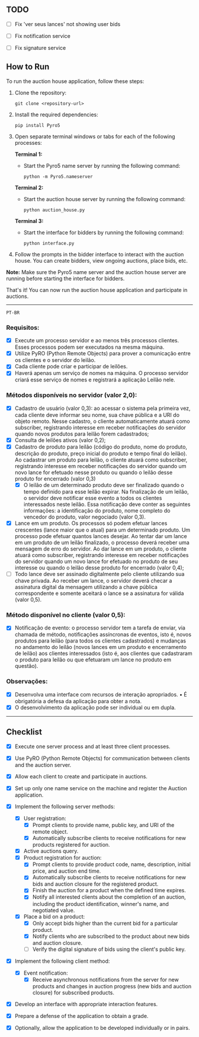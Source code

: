 ## TODO
- [ ] Fix 'ver seus lances' not showing user bids
- [ ] Fix notification service
- [ ] Fix signature service


## How to Run

To run the auction house application, follow these steps:

1. Clone the repository:
   ```
   git clone <repository-url>
   ```

2. Install the required dependencies:
   ```
   pip install Pyro5
   ```

3. Open separate terminal windows or tabs for each of the following processes:

   **Terminal 1:**
   - Start the Pyro5 name server by running the following command:
     ```
     python -m Pyro5.nameserver
     ```

   **Terminal 2:**
   - Start the auction house server by running the following command:
     ```
     python auction_house.py
     ```

   **Terminal 3:**
   - Start the interface for bidders by running the following command:
     ```
     python interface.py
     ```

4. Follow the prompts in the bidder interface to interact with the auction house. You can create bidders, view ongoing auctions, place bids, etc.

**Note:** Make sure the Pyro5 name server and the auction house server are running before starting the interface for bidders.

That's it! You can now run the auction house application and participate in auctions.

***
```PT-BR```

### Requisitos: 
- [x] Execute um processo servidor e ao menos três processos clientes. Esses processos podem ser executados na mesma máquina. 
- [x] Utilize PyRO (Python Remote Objects) para prover a comunicação entre os clientes e o servidor do leilão. 
- [x] Cada cliente pode criar e participar de leilões. 
- [x] Haverá apenas um serviço de nomes na máquina. O processo servidor criará esse serviço de nomes e registrará a aplicação Leilão nele. 

### Métodos disponíveis no servidor (valor 2,0): 
- [x] Cadastro de usuário (valor 0,3): ao acessar o sistema pela primeira vez, cada cliente deve informar seu nome, sua chave pública e a URI do objeto remoto. Nesse cadastro, o cliente automaticamente atuará como subscriber, registrando interesse em receber notificações do servidor quando novos produtos para leilão forem cadastrados; 
- [x] Consulta de leilões ativos (valor 0,2); 
- [x] Cadastro de produto para leilão (código do produto, nome do produto, descrição do produto, preço inicial do produto e tempo final do leilão). Ao cadastrar um produto para leilão, o cliente atuará como subscriber, registrando interesse em receber notificações do servidor quando um novo lance for efetuado nesse produto ou quando o leilão desse produto for encerrado (valor 0,3) 
  - [x]  O leilão de um determinado produto deve ser finalizado quando o tempo definido para esse leilão expirar. Na finalização de um leilão, o servidor deve notificar esse evento a todos os clientes interessados neste leilão. Essa notificação deve conter as seguintes informações: a identificação do produto, nome completo do vencedor do produto, valor negociado (valor 0,3). 
- [x]  Lance em um produto. Os processos só podem efetuar lances crescentes (lance maior que o atual) para um determinado produto. Um processo pode efetuar quantos lances desejar. Ao tentar dar um lance em um produto de um leilão finalizado, o processo deverá receber uma mensagem de erro do servidor. Ao dar lance em um produto, o cliente atuará como subscriber, registrando interesse em receber notificações do servidor quando um novo lance for efetuado no produto de seu interesse ou quando o leilão desse produto for encerrado (valor 0,4); 
- [ ]  Todo lance deve ser assinado digitalmente pelo cliente utilizando sua chave privada. Ao receber um lance, o servidor deverá checar a assinatura digital da mensagem utilizando a chave pública correspondente e somente aceitará o lance se a assinatura for válida (valor 0,5). 

### Método disponível no cliente (valor 0,5): 
- [x]  Notificação de evento: o processo servidor tem a tarefa de enviar, via chamada de método, notificações assíncronas de eventos, isto é, novos produtos para leilão (para todos os clientes cadastrados) e mudanças no andamento do leilão (novos lances em um produto e encerramento de leilão) aos clientes interessados (isto é, aos clientes que cadastraram o produto para leilão ou que efetuaram um lance no produto em questão). 

### Observações: 
- [x]  Desenvolva uma interface com recursos de interação apropriados. • É obrigatória a defesa da aplicação para obter a nota. 
- [x]  O desenvolvimento da aplicação pode ser individual ou em dupla.

***
## Checklist

- [x] Execute one server process and at least three client processes.
- [X] Use PyRO (Python Remote Objects) for communication between clients and the auction server.
- [x] Allow each client to create and participate in auctions.
- [X] Set up only one name service on the machine and register the Auction application.
- [x] Implement the following server methods:
  - [x] User registration:
    - [x] Prompt clients to provide name, public key, and URI of the remote object.
    - [x] Automatically subscribe clients to receive notifications for new products registered for auction.
  - [x] Active auctions query.
  - [x] Product registration for auction:
    - [x] Prompt clients to provide product code, name, description, initial price, and auction end time.
    - [x] Automatically subscribe clients to receive notifications for new bids and auction closure for the registered product.
    - [x] Finish the auction for a product when the defined time expires.
    - [x] Notify all interested clients about the completion of an auction, including the product identification, winner's name, and negotiated value.
  - [x] Place a bid on a product:
    - [x] Only accept bids higher than the current bid for a particular product.
    - [x] Notify clients who are subscribed to the product about new bids and auction closure.
    - [ ] Verify the digital signature of bids using the client's public key.
- [x] Implement the following client method:
  - [x] Event notification:
    - [x] Receive asynchronous notifications from the server for new products and changes in auction progress (new bids and auction closure) for subscribed products.
- [x] Develop an interface with appropriate interaction features.
- [x] Prepare a defense of the application to obtain a grade.
- [x] Optionally, allow the application to be developed individually or in pairs.


